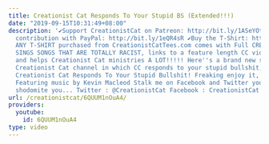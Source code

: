 ```yaml
---
title: Creationist Cat Responds To Your Stupid BS (Extended!!!)
date: "2019-09-15T10:31:49+08:00"
description: '✔Support CreationistCat on Patreon: http://bit.ly/1ASeYOt ✔One-time
  contribution with PayPal: http://bit.ly/1eQR4sR ✔Buy the T-Shirt: http://CreationistCatTees.com
  ANY T-SHIRT purchased from CreationistCatTees.com comes with Full CREATIONIST CAT
  SINGS SONGS THAT ARE TOTALLY RACIST, links to a feature length CC video and CC Dolls
  and helps Creationist Cat ministries A LOT!!!!! Here''s a brand new segment on da
  Creationist Cat channel in which CC responds to your stupid bullshit, it''s called
  Creationist Cat Responds To Your Stupid Bullshit! Freaking enjoy it, SHODOMITE!
  Featuring music by Kevin Macleod Stalk me on Facebook and Twitter you freaking psycho
  shodomite you... Twitter : @CreationistCat Facebook : CreationistCat'
url: /creationistcat/6QUUM1nOuA4/
providers:
  youtube:
    id: 6QUUM1nOuA4
type: video
---
```

